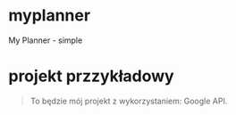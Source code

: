 # myplanner
My Planner - simple 

# projekt przzykładowy
> To będzie mój projekt z wykorzystaniem: Google API.